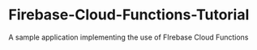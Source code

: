 # Firebase-Cloud-Functions-Tutorial
A sample application implementing the use of FIrebase Cloud Functions
